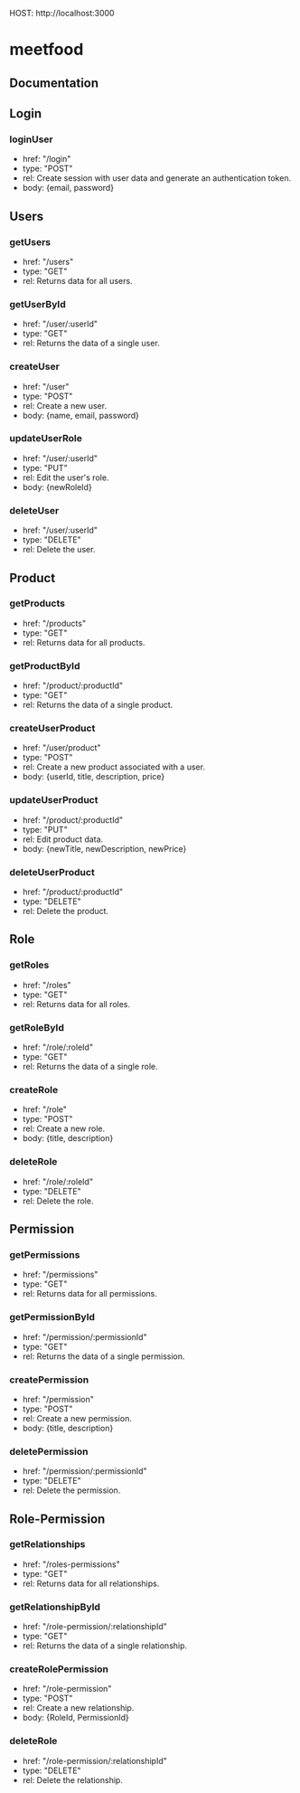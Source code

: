 HOST: http://localhost:3000
 
# meetfood
## Documentation

## Login
### loginUser
+ href: "/login"
+ type: "POST"
+ rel: Create session with user data and generate an authentication token.
+ body: {email, password}
  
## Users
### getUsers
+ href: "/users"
+ type: "GET"
+ rel: Returns data for all users.
  
### getUserById
+ href: "/user/:userId"
+ type: "GET"
+ rel: Returns the data of a single user.

### createUser
+ href: "/user"
+ type: "POST"
+ rel: Create a new user.
+ body: {name, email, password}

### updateUserRole
+ href: "/user/:userId"
+ type: "PUT"
+ rel: Edit the user's role.
+ body: {newRoleId}

### deleteUser
+ href: "/user/:userId"
+ type: "DELETE"
+ rel: Delete the user.

## Product
### getProducts
+ href: "/products"
+ type: "GET"
+ rel: Returns data for all products.
  
### getProductById
+ href: "/product/:productId"
+ type: "GET"
+ rel: Returns the data of a single product.

### createUserProduct
+ href: "/user/product"
+ type: "POST"
+ rel: Create a new product associated with a user.
+ body: {userId, title, description, price}

### updateUserProduct
+ href: "/product/:productId"
+ type: "PUT"
+ rel: Edit product data.
+ body: {newTitle, newDescription, newPrice}

### deleteUserProduct
+ href: "/product/:productId"
+ type: "DELETE"
+ rel: Delete the product.

## Role
### getRoles
+ href: "/roles"
+ type: "GET"
+ rel: Returns data for all roles.
  
### getRoleById
+ href: "/role/:roleId"
+ type: "GET"
+ rel: Returns the data of a single role.

### createRole
+ href: "/role"
+ type: "POST"
+ rel: Create a new role.
+ body: {title, description}
  
### deleteRole
+ href: "/role/:roleId"
+ type: "DELETE"
+ rel: Delete the role.

## Permission
### getPermissions
+ href: "/permissions"
+ type: "GET"
+ rel: Returns data for all permissions.
  
### getPermissionById
+ href: "/permission/:permissionId"
+ type: "GET"
+ rel: Returns the data of a single permission.

### createPermission
+ href: "/permission"
+ type: "POST"
+ rel: Create a new permission.
+ body: {title, description}

### deletePermission
+ href: "/permission/:permissionId"
+ type: "DELETE"
+ rel: Delete the permission.

## Role-Permission
### getRelationships
+ href: "/roles-permissions"
+ type: "GET"
+ rel: Returns data for all relationships.
  
### getRelationshipById
+ href: "/role-permission/:relationshipId"
+ type: "GET"
+ rel: Returns the data of a single relationship.

### createRolePermission
+ href: "/role-permission"
+ type: "POST"
+ rel: Create a new relationship.
+ body: {RoleId, PermissionId}
  
### deleteRole
+ href: "/role-permission/:relationshipId"
+ type: "DELETE"
+ rel: Delete the relationship.